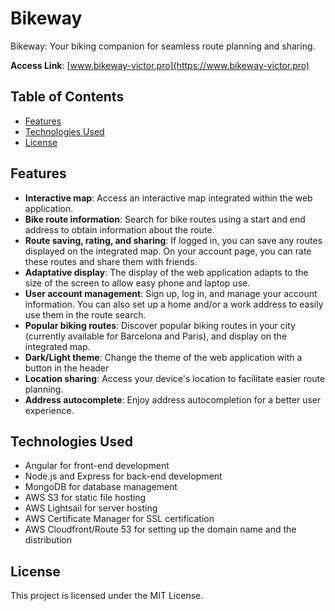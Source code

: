# Bikeway

Bikeway: Your biking companion for seamless route planning and sharing.

**Access Link**: [www.bikeway-victor.pro](https://www.bikeway-victor.pro)

## Table of Contents
- [Features](#features)
- [Technologies Used](#technologies-used)
- [License](#license)
 
## Features
- **Interactive map**: Access an interactive map integrated within the web application.
- **Bike route information**: Search for bike routes using a start and end address to obtain information about the route.
- **Route saving, rating, and sharing**: If logged in, you can save any routes displayed on the integrated map. On your account page, you can rate these routes and share them with friends.
- **Adaptative display**: The display of the web application adapts to the size of the screen to allow easy phone and laptop use.
- **User account management**: Sign up, log in, and manage your account information. You can also set up a home and/or a work address to easily use them in the route search.
- **Popular biking routes**: Discover popular biking routes in your city (currently available for Barcelona and Paris), and display on the integrated map.
- **Dark/Light theme**: Change the theme of the web application with a button in the header
- **Location sharing**: Access your device's location to facilitate easier route planning.
- **Address autocomplete**: Enjoy address autocompletion for a better user experience.

## Technologies Used
- Angular for front-end development
- Node.js and Express for back-end development
- MongoDB for database management
- AWS S3 for static file hosting
- AWS Lightsail for server hosting
- AWS Certificate Manager for SSL certification
- AWS Cloudfront/Route 53 for setting up the domain name and the distribution

## License
This project is licensed under the MIT License.
